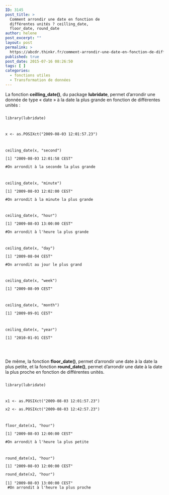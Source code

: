 ```yaml
---
ID: 3145
post_title: >
  Comment arrondir une date en fonction de
  différentes unités ? ceilling_date,
  floor_date, round_date
author: helene
post_excerpt: ""
layout: post
permalink: >
  https://abcdr.thinkr.fr/comment-arrondir-une-date-en-fonction-de-differentes-unites-ceilling-date-floor-date-round-date/
published: true
post_date: 2015-07-16 08:26:50
tags: [ ]
categories:
  - fonctions utiles
  - Transformation de données
---
```

<p>La fonction <b>ceilling_date()</b>, du package <b>lubridate</b>, permet d’arrondir une donnée de type « date » à la date la plus grande en fonction de différentes unités :</p><p> <pre><code></p><p>library(lubridate)</p><p> </p><p>x &lt;- as.POSIXct("2009-08-03 12:01:57.23")</p><p> </p><p>ceiling_date(x, "second")</p><p>[1] "2009-08-03 12:01:58 CEST"</p><p>#On arrondit à la seconde la plus grande</p><p> </p><p>ceiling_date(x, "minute")</p><p>[1] "2009-08-03 12:02:00 CEST"</p><p>#On arrondit à la minute la plus grande</p><p> </p><p>ceiling_date(x, "hour")</p><p>[1] "2009-08-03 13:00:00 CEST"</p><p>#On arrondit à l'heure la plus grande</p><p> </p><p>ceiling_date(x, "day")</p><p>[1] "2009-08-04 CEST"</p><p>#On arrondit au jour le plus grand</p><p> </p><p>ceiling_date(x, "week")</p><p>[1] "2009-08-09 CEST"</p><p> </p><p>ceiling_date(x, "month")</p><p>[1] "2009-09-01 CEST"</p><p> </p><p>ceiling_date(x, "year")</p><p>[1] "2010-01-01 CEST"</p><p></code></pre>   </p><p>De même, la fonction <b>floor_date()</b>, permet d’arrondir une date à la date la plus petite, et la fonction <b>round_date()</b>, permet d’arrondir une date à la date la plus proche en fonction de différentes unités.</p><p> <pre><code></p><p>library(lubridate)</p><p> </p><p>x1 &lt;- as.POSIXct("2009-08-03 12:01:57.23")</p><p>x2 &lt;- as.POSIXct("2009-08-03 12:42:57.23")</p><p> </p><p>floor_date(x1, "hour")</p><p>[1] "2009-08-03 12:00:00 CEST"</p><p>#On arrondit à l'heure la plus petite</p><p> </p><p>round_date(x1, "hour")</p><p>[1] "2009-08-03 12:00:00 CEST"</p><p>round_date(x2, "hour")</p><p>[1] "2009-08-03 13:00:00 CEST"<br /> #On arrondit à l'heure la plus proche <br /> </code></pre>    </p>